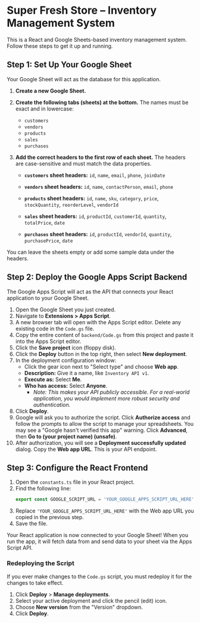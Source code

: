 # Super Fresh Store – Inventory Management System

This is a React and Google Sheets-based inventory management system. Follow these steps to get it up and running.

## Step 1: Set Up Your Google Sheet

Your Google Sheet will act as the database for this application.

1.  **Create a new Google Sheet.**
2.  **Create the following tabs (sheets) at the bottom.** The names must be exact and in lowercase:
    *   `customers`
    *   `vendors`
    *   `products`
    *   `sales`
    *   `purchases`
3.  **Add the correct headers to the first row of each sheet.** The headers are case-sensitive and must match the data properties.

    *   **`customers` sheet headers:**
        `id`, `name`, `email`, `phone`, `joinDate`

    *   **`vendors` sheet headers:**
        `id`, `name`, `contactPerson`, `email`, `phone`

    *   **`products` sheet headers:**
        `id`, `name`, `sku`, `category`, `price`, `stockQuantity`, `reorderLevel`, `vendorId`

    *   **`sales` sheet headers:**
        `id`, `productId`, `customerId`, `quantity`, `totalPrice`, `date`

    *   **`purchases` sheet headers:**
        `id`, `productId`, `vendorId`, `quantity`, `purchasePrice`, `date`

You can leave the sheets empty or add some sample data under the headers.

## Step 2: Deploy the Google Apps Script Backend

The Google Apps Script will act as the API that connects your React application to your Google Sheet.

1.  Open the Google Sheet you just created.
2.  Navigate to **Extensions > Apps Script**.
3.  A new browser tab will open with the Apps Script editor. Delete any existing code in the `Code.gs` file.
4.  Copy the entire content of `backend/Code.gs` from this project and paste it into the Apps Script editor.
5.  Click the **Save project** icon (floppy disk).
6.  Click the **Deploy** button in the top right, then select **New deployment**.
7.  In the deployment configuration window:
    *   Click the gear icon next to "Select type" and choose **Web app**.
    *   **Description:** Give it a name, like `Inventory API v1`.
    *   **Execute as:** Select **Me**.
    *   **Who has access:** Select **Anyone**.
        *   _Note: This makes your API publicly accessible. For a real-world application, you would implement more robust security and authentication._
8.  Click **Deploy**.
9.  Google will ask you to authorize the script. Click **Authorize access** and follow the prompts to allow the script to manage your spreadsheets. You may see a "Google hasn't verified this app" warning. Click **Advanced**, then **Go to (your project name) (unsafe)**.
10. After authorization, you will see a **Deployment successfully updated** dialog. Copy the **Web app URL**. This is your API endpoint.

## Step 3: Configure the React Frontend

1.  Open the `constants.ts` file in your React project.
2.  Find the following line:
    ```typescript
    export const GOOGLE_SCRIPT_URL = 'YOUR_GOOGLE_APPS_SCRIPT_URL_HERE';
    ```
3.  Replace `'YOUR_GOOGLE_APPS_SCRIPT_URL_HERE'` with the Web app URL you copied in the previous step.
4.  Save the file.

Your React application is now connected to your Google Sheet! When you run the app, it will fetch data from and send data to your sheet via the Apps Script API.

### Redeploying the Script

If you ever make changes to the `Code.gs` script, you must redeploy it for the changes to take effect.

1.  Click **Deploy** > **Manage deployments**.
2.  Select your active deployment and click the pencil (edit) icon.
3.  Choose **New version** from the "Version" dropdown.
4.  Click **Deploy**.

